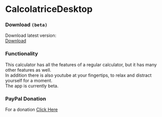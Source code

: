 # CalcolatriceDesktop
### Download ```(beta)```
Download latest version:\
[Download](https://mtteo08cassetta.editorx.io/mattblaster/blank-2)
### Functionality
This calculator has all the features of a regular calculator, but it has many other features as well.\
In addition there is also youtube at your fingertips, to relax and distract yourself for a moment.\
The app is currently beta.
### PayPal Donation
For a donation [Click Here](https://www.paypal.com/donate?hosted_button_id=GXXVADG4BEKWW)
